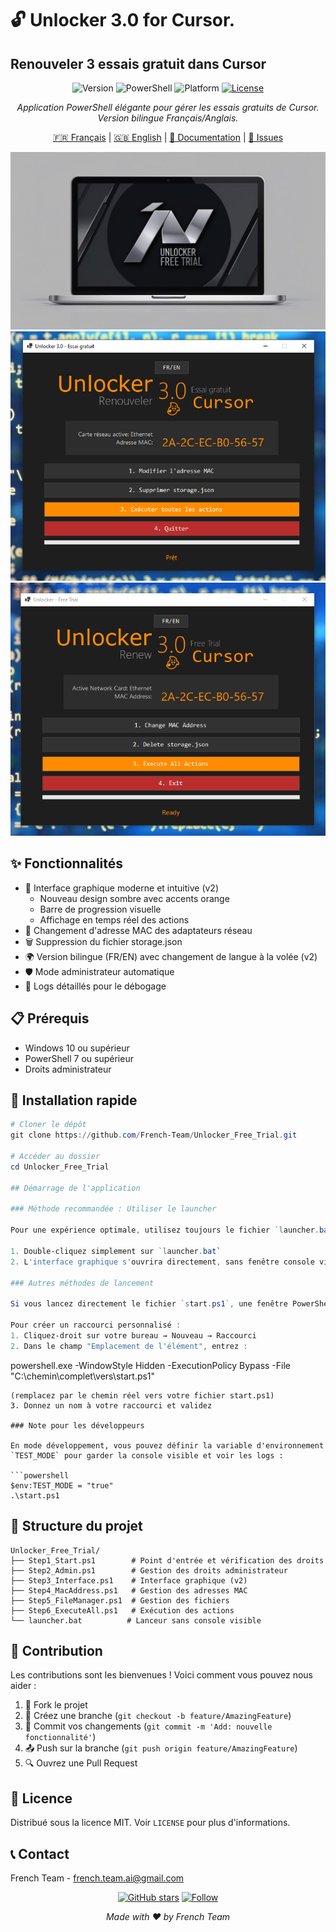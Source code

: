 # 🔓 Unlocker 3.0 for Cursor.
## Renouveler 3 essais gratuit dans Cursor

<div align="center">

![Version](https://img.shields.io/badge/version-2.0.0-blue.svg?style=flat-square)
![PowerShell](https://img.shields.io/badge/PowerShell-7.0+-5391FE.svg?style=flat-square&logo=powershell&logoColor=white)
![Platform](https://img.shields.io/badge/platform-Windows%2010+-lightgrey.svg?style=flat-square&logo=windows&logoColor=white)
[![License](https://img.shields.io/badge/license-MIT-green.svg?style=flat-square)](LICENSE)

*Application PowerShell élégante pour gérer les essais gratuits de Cursor. Version bilingue Français/Anglais.*

[🇫🇷 Français](#) | [🇬🇧 English](#) | [📖 Documentation](#) | [🐛 Issues](#)

<img src="docs/images/unlocker.jpg" alt="Interface Unlocker Free Trial" width="600"/>
<img src="docs/images/interface.PNG" alt="Interface Unlocker Free Trial" width="600"/>
<img src="docs/images/interface-EN.PNG" alt="Interface Unlocker Free Trial" width="600"/>

</div>

## ✨ Fonctionnalités

- 🎨 Interface graphique moderne et intuitive (v2)
  - Nouveau design sombre avec accents orange
  - Barre de progression visuelle
  - Affichage en temps réel des actions
- 🔄 Changement d'adresse MAC des adaptateurs réseau
- 🗑️ Suppression du fichier storage.json
- 🌍 Version bilingue (FR/EN) avec changement de langue à la volée (v2)
- 🛡️ Mode administrateur automatique
- 📝 Logs détaillés pour le débogage

## 📋 Prérequis

- Windows 10 ou supérieur
- PowerShell 7 ou supérieur
- Droits administrateur

## 🚀 Installation rapide

```powershell
# Cloner le dépôt
git clone https://github.com/French-Team/Unlocker_Free_Trial.git

# Accéder au dossier
cd Unlocker_Free_Trial

## Démarrage de l'application

### Méthode recommandée : Utiliser le launcher

Pour une expérience optimale, utilisez toujours le fichier `launcher.bat` fourni pour démarrer l'application. Ce fichier permet de lancer l'application sans afficher la fenêtre console PowerShell.

1. Double-cliquez simplement sur `launcher.bat`
2. L'interface graphique s'ouvrira directement, sans fenêtre console visible

### Autres méthodes de lancement

Si vous lancez directement le fichier `start.ps1`, une fenêtre PowerShell apparaîtra brièvement avant que l'interface ne s'ouvre. Cette fenêtre est nécessaire pour exécuter le script mais peut être gênante visuellement.

Pour créer un raccourci personnalisé :
1. Cliquez-droit sur votre bureau → Nouveau → Raccourci
2. Dans le champ "Emplacement de l'élément", entrez :
   ```
   powershell.exe -WindowStyle Hidden -ExecutionPolicy Bypass -File "C:\chemin\complet\vers\start.ps1"
   ```
   (remplacez par le chemin réel vers votre fichier start.ps1)
3. Donnez un nom à votre raccourci et validez

### Note pour les développeurs

En mode développement, vous pouvez définir la variable d'environnement `TEST_MODE` pour garder la console visible et voir les logs : 

```powershell
$env:TEST_MODE = "true"
.\start.ps1
```

## 📁 Structure du projet

```
Unlocker_Free_Trial/
├── Step1_Start.ps1        # Point d'entrée et vérification des droits
├── Step2_Admin.ps1        # Gestion des droits administrateur
├── Step3_Interface.ps1    # Interface graphique (v2)
├── Step4_MacAddress.ps1   # Gestion des adresses MAC
├── Step5_FileManager.ps1  # Gestion des fichiers
├── Step6_ExecuteAll.ps1   # Exécution des actions
└── launcher.bat          # Lanceur sans console visible
```

## 🤝 Contribution

Les contributions sont les bienvenues ! Voici comment vous pouvez nous aider :

1. 🍴 Fork le projet
2. 🌿 Créez une branche (`git checkout -b feature/AmazingFeature`)
3. 🔧 Commit vos changements (`git commit -m 'Add: nouvelle fonctionnalité'`)
4. 📤 Push sur la branche (`git push origin feature/AmazingFeature`)
5. 🔍 Ouvrez une Pull Request

## 📜 Licence

Distribué sous la licence MIT. Voir `LICENSE` pour plus d'informations.

## 📞 Contact

French Team - french.team.ai@gmail.com

<div align="center">

[![GitHub stars](https://img.shields.io/github/stars/French-Team/Unlocker_Free_Trial?style=social)](https://github.com/French-Team/Unlocker_Free_Trial/stargazers)
[![Follow](https://img.shields.io/github/followers/French-Team?style=social)](https://github.com/French-Team)

*Made with ❤️ by French Team*

</div>



